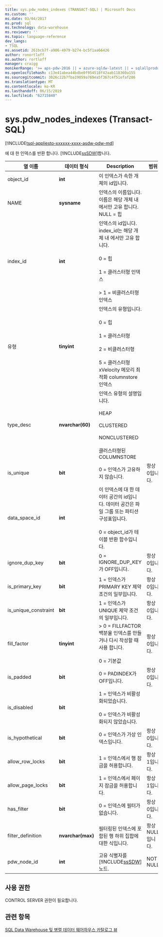 ```yaml
---
title: sys.pdw_nodes_indexes (TRANSACT-SQL) | Microsoft Docs
ms.custom: ''
ms.date: 03/04/2017
ms.prod: sql
ms.technology: data-warehouse
ms.reviewer: ''
ms.topic: language-reference
dev_langs:
- TSQL
ms.assetid: 261bcb7f-a906-4979-b274-bc5f1aa66426
author: ronortloff
ms.author: rortloff
manager: craigg
monikerRange: '>= aps-pdw-2016 || = azure-sqldw-latest || = sqlallproducts-allversions'
ms.openlocfilehash: c13e41abea44bdbe0f954518f42aab118360a155
ms.sourcegitcommit: 3026c22b7fba19059a769ea5f367c4f51efaf286
ms.translationtype: MT
ms.contentlocale: ko-KR
ms.lasthandoff: 06/15/2019
ms.locfileid: "62715840"
---
```

# <a name="syspdwnodesindexes-transact-sql"></a>sys.pdw_nodes_indexes (Transact-SQL)
[!INCLUDE[tsql-appliesto-xxxxxx-xxxx-asdw-pdw-md](../../includes/tsql-appliesto-xxxxxx-xxxx-asdw-pdw-md.md)]

  에 대 한 인덱스를 반환 합니다. [!INCLUDE[ssSDW](../../includes/sssdw-md.md)]합니다.  
  
|열 이름|데이터 형식|Description|범위|  
|-----------------|---------------|-----------------|-----------|  
|object_id|**int**|이 인덱스가 속한 개체의 id입니다.||  
|NAME|**sysname**|인덱스의 이름입니다. 이름은 해당 개체 내 에서만 고유 합니다. NULL = 힙||  
|index_id|**int**|인덱스의 id입니다. index_id는 해당 개체 내 에서만 고유 합니다.<br /><br /> 0 = 힙<br /><br /> 1 = 클러스터형 인덱스<br /><br /> > 1 = 비클러스터형 인덱스||  
|유형|**tinyint**|인덱스의 유형입니다.<br /><br /> 0 = 힙<br /><br /> 1 = 클러스터형<br /><br /> 2 = 비클러스터형<br /><br /> 5 = 클러스터형 xVelocity 메모리 최적화 columnstore 인덱스|  
|type_desc|**nvarchar(60)**|인덱스 유형의 설명입니다.<br /><br /> HEAP<br /><br /> CLUSTERED<br /><br /> NONCLUSTERED<br /><br /> 클러스터형된 COLUMNSTORE||  
|is_unique|**bit**|0 = 인덱스가 고유하지 않습니다.|항상 0입니다.|  
|data_space_id|**int**|이 인덱스에 대 한 데이터 공간의 id입니다. 데이터 공간은 파일 그룹 또는 파티션 구성표입니다.<br /><br /> 0 = object_id가 테이블 반환 함수입니다.||  
|ignore_dup_key|**bit**|0 = IGNORE_DUP_KEY가 OFF입니다.|항상 0입니다.|  
|is_primary_key|**bit**|1 = 인덱스가 PRIMARY KEY 제약 조건의 일부입니다.|항상 0입니다.|  
|is_unique_constraint|**bit**|1 = 인덱스가 UNIQUE 제약 조건의 일부입니다.|항상 0입니다.|  
|fill_factor|**tinyint**|> 0 = FILLFACTOR 백분율 인덱스를 만들거나 다시 작성할 때 사용 합니다.<br /><br /> 0 = 기본값|항상 0입니다.|  
|is_padded|**bit**|0 = PADINDEX가 OFF입니다.|항상 0입니다.|  
|is_disabled|**bit**|1 = 인덱스가 비활성화되었습니다.<br /><br /> 0 = 인덱스가 비활성화되지 않았습니다.||  
|is_hypothetical|**bit**|0 = 인덱스가 가상 인덱스입니다.|항상 0입니다.|  
|allow_row_locks|**bit**|1 = 인덱스에서 행 잠금을 허용합니다.|항상 1입니다.|  
|allow_page_locks|**bit**|1 = 인덱스에서 페이지 잠금을 허용합니다.|항상 1입니다.|  
|has_filter|**bit**|0 = 인덱스에 필터가 없습니다.|항상 0입니다.|  
|filter_definition|**nvarchar(max)**|필터링된 인덱스에 포함된 행 하위 집합에 대한 식입니다.|항상 NULL입니다.|  
|pdw_node_id|**int**|고유 식별자를 [!INCLUDE[ssSDW](../../includes/sssdw-md.md)] 노드.|NOT NULL|  
  
## <a name="permissions"></a>사용 권한  
 CONTROL SERVER 권한이 필요합니다.  
  
## <a name="see-also"></a>관련 항목  
 [SQL Data Warehouse 및 병렬 데이터 웨어하우스 카탈로그 뷰](../../relational-databases/system-catalog-views/sql-data-warehouse-and-parallel-data-warehouse-catalog-views.md)  
  
  
